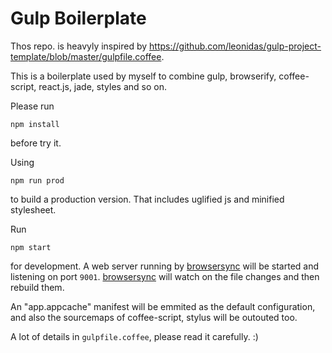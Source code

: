 # Gulp Boilerplate

Thos repo. is heavyly inspired by https://github.com/leonidas/gulp-project-template/blob/master/gulpfile.coffee.

This is a boilerplate used by myself to combine gulp, browserify, coffee-script, react.js, jade, styles and so on.

Please run

```npm install```

before try it.

Using

```npm run prod```

to build a production version. That includes uglified js and minified stylesheet.

Run

```npm start```

for development. A web server running by [browsersync](http://www.browsersync.io) will be started and listening on port `9001`. [browsersync](http://www.browsersync.io) will watch on the file changes and then rebuild them.

An "app.appcache" manifest will be emmited as the default configuration, and also the sourcemaps of coffee-script, stylus will be outouted too.

A lot of details in `gulpfile.coffee`, please read it carefully. :)